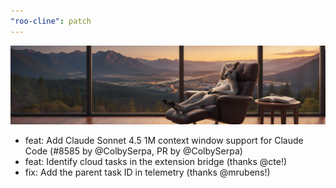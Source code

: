 ```yaml
---
"roo-cline": patch
---
```


![3.28.16 Release - Expanded Context Window](/releases/3.28.16-release.png)

- feat: Add Claude Sonnet 4.5 1M context window support for Claude Code (#8585 by @ColbySerpa, PR by @ColbySerpa)
- feat: Identify cloud tasks in the extension bridge (thanks @cte!)
- fix: Add the parent task ID in telemetry (thanks @mrubens!)
